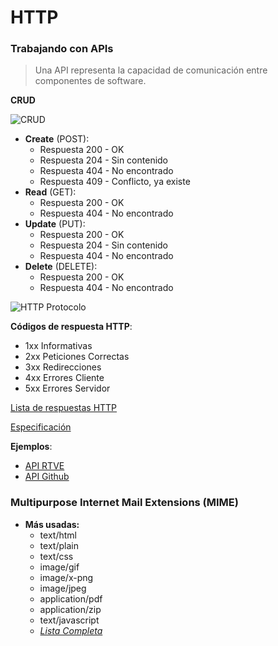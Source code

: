 # HTTP

### Trabajando con APIs

> Una API representa la capacidad de comunicación entre componentes de software.

**CRUD**

![CRUD](https://github.com/Fictizia/Curso-Node.js-para-desarrolladores-Front-end_ed8/raw/master/assets/crud.png)

- **Create** (POST):
  - Respuesta 200 - OK
  - Respuesta 204 - Sin contenido
  - Respuesta 404 - No encontrado
  - Respuesta 409 - Conflicto, ya existe
- **Read** (GET):
  - Respuesta 200 - OK
  - Respuesta 404 - No encontrado
- **Update** (PUT):
  - Respuesta 200 - OK
  - Respuesta 204 - Sin contenido
  - Respuesta 404 - No encontrado
- **Delete** (DELETE):
  - Respuesta 200 - OK
  - Respuesta 404 - No encontrado


![HTTP Protocolo](https://github.com/Fictizia/Curso-Node.js-para-desarrolladores-Front-end_ed8/raw/master/assets/http.png)


**Códigos de respuesta HTTP**:

- 1xx Informativas
- 2xx Peticiones Correctas
- 3xx Redirecciones
- 4xx Errores Cliente
- 5xx Errores Servidor


[Lista de respuestas HTTP](https://es.wikipedia.org/wiki/Anexo:C%C3%B3digos_de_estado_HTTP)

[Especificación](https://tools.ietf.org/html/rfc2616#section-10)

**Ejemplos**:
- [API RTVE](https://github.com/UlisesGascon/RTVE-API)
- [API Github](https://developer.github.com/v3/)


### Multipurpose Internet Mail Extensions (MIME)

- **Más usadas:**
  - text/html
  - text/plain
  - text/css
  - image/gif
  - image/x-png
  - image/jpeg
  - application/pdf
  - application/zip
  - text/javascript
  - *[Lista Completa](http://sites.utoronto.ca/webdocs/HTMLdocs/Book/Book-3ed/appb/mimetype.html)*
